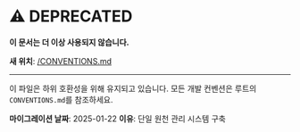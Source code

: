 # ⚠️ DEPRECATED

**이 문서는 더 이상 사용되지 않습니다.**

**새 위치**: [/CONVENTIONS.md](../CONVENTIONS.md)

---

이 파일은 하위 호환성을 위해 유지되고 있습니다.
모든 개발 컨벤션은 루트의 `CONVENTIONS.md`를 참조하세요.

**마이그레이션 날짜**: 2025-01-22
**이유**: 단일 원천 관리 시스템 구축

